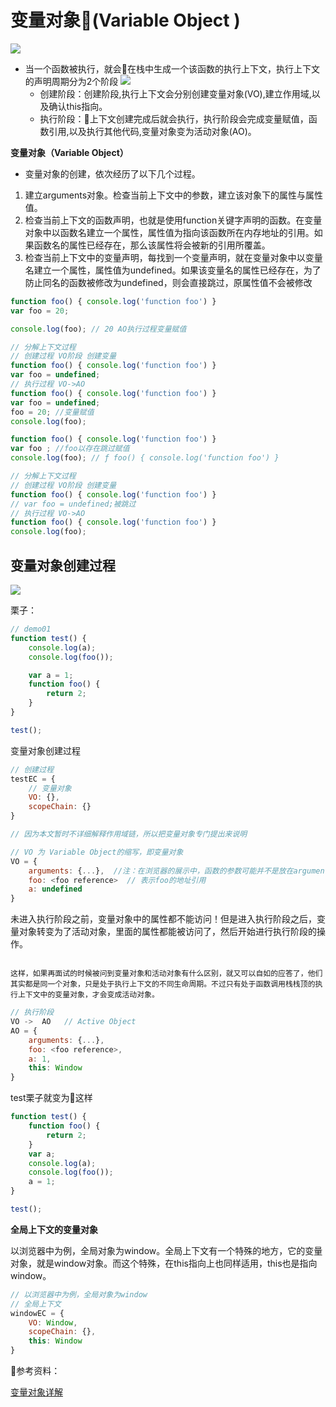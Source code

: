 # 变量对象(Variable Object )


![](http://upload-images.jianshu.io/upload_images/599584-ab88faf1cbf625b6.png?imageMogr2/auto-orient/strip%7CimageView2/2/w/1240)

* 当一个函数被执行，就会在栈中生成一个该函数的执行上下文，执行上下文的声明周期分为2个阶段
![](http://upload-images.jianshu.io/upload_images/599584-391af3aad043c028.png?imageMogr2/auto-orient/strip%7CimageView2/2/w/1240)
  * 创建阶段：创建阶段,执行上下文会分别创建变量对象(VO),建立作用域,以及确认this指向。
  * 执行阶段：上下文创建完成后就会执行，执行阶段会完成变量赋值，函数引用,以及执行其他代码,变量对象变为活动对象(AO)。

**变量对象（Variable Object）**

* 变量对象的创建，依次经历了以下几个过程。
1. 建立arguments对象。检查当前上下文中的参数，建立该对象下的属性与属性值。
2. 检查当前上下文的函数声明，也就是使用function关键字声明的函数。在变量对象中以函数名建立一个属性，属性值为指向该函数所在内存地址的引用。如果函数名的属性已经存在，那么该属性将会被新的引用所覆盖。
3. 检查当前上下文中的变量声明，每找到一个变量声明，就在变量对象中以变量名建立一个属性，属性值为undefined。如果该变量名的属性已经存在，为了防止同名的函数被修改为undefined，则会直接跳过，原属性值不会被修改


```js
function foo() { console.log('function foo') }
var foo = 20;

console.log(foo); // 20 AO执行过程变量赋值

// 分解上下文过程 
// 创建过程 VO阶段 创建变量
function foo() { console.log('function foo') }
var foo = undefined;
// 执行过程 VO->AO
function foo() { console.log('function foo') }
var foo = undefined;
foo = 20; //变量赋值
console.log(foo);

```
```js
function foo() { console.log('function foo') }
var foo ; //foo以存在跳过赋值
console.log(foo); // ƒ foo() { console.log('function foo') }

// 分解上下文过程 
// 创建过程 VO阶段 创建变量
function foo() { console.log('function foo') }
// var foo = undefined;被跳过
// 执行过程 VO->AO
function foo() { console.log('function foo') }
console.log(foo);
```

## 变量对象创建过程

![](http://upload-images.jianshu.io/upload_images/599584-7d131cfe82a20d37.png?imageMogr2/auto-orient/strip%7CimageView2/2/w/1240)

栗子：
```js
// demo01
function test() {
    console.log(a);
    console.log(foo());

    var a = 1;
    function foo() {
        return 2;
    }
}

test();

```

变量对象创建过程
```js
// 创建过程
testEC = {
    // 变量对象
    VO: {},
    scopeChain: {}
}

// 因为本文暂时不详细解释作用域链，所以把变量对象专门提出来说明

// VO 为 Variable Object的缩写，即变量对象
VO = {
    arguments: {...},  //注：在浏览器的展示中，函数的参数可能并不是放在arguments对象中，这里为了方便理解，我做了这样的处理
    foo: <foo reference>  // 表示foo的地址引用
    a: undefined
}
```
未进入执行阶段之前，变量对象中的属性都不能访问！但是进入执行阶段之后，变量对象转变为了活动对象，里面的属性都能被访问了，然后开始进行执行阶段的操作。

```

这样，如果再面试的时候被问到变量对象和活动对象有什么区别，就又可以自如的应答了，他们其实都是同一个对象，只是处于执行上下文的不同生命周期。不过只有处于函数调用栈栈顶的执行上下文中的变量对象，才会变成活动对象。

```
```js
// 执行阶段
VO ->  AO   // Active Object
AO = {
    arguments: {...},
    foo: <foo reference>,
    a: 1,
    this: Window
}

```
test栗子就变为这样
```js
function test() {
    function foo() {
        return 2;
    }
    var a;
    console.log(a);
    console.log(foo());
    a = 1;
}

test();

```
**全局上下文的变量对象**

以浏览器中为例，全局对象为window。全局上下文有一个特殊的地方，它的变量对象，就是window对象。而这个特殊，在this指向上也同样适用，this也是指向window。
```js
// 以浏览器中为例，全局对象为window
// 全局上下文
windowEC = {
    VO: Window,
    scopeChain: {},
    this: Window
}
```


参考资料：

[变量对象详解](https://segmentfault.com/a/1190000012646211)